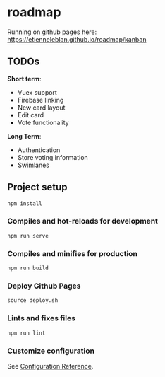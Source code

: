 # roadmap

Running on github pages here: https://etienneleblan.github.io/roadmap/kanban

## TODOs

**Short term**:

- Vuex support
- Firebase linking
- New card layout
- Edit card
- Vote functionality

**Long Term**:

- Authentication
- Store voting information
- Swimlanes

## Project setup

```
npm install
```

### Compiles and hot-reloads for development

```
npm run serve
```

### Compiles and minifies for production

```
npm run build
```

### Deploy Github Pages

```
source deploy.sh
```

### Lints and fixes files

```
npm run lint
```

### Customize configuration

See [Configuration Reference](https://cli.vuejs.org/config/).
